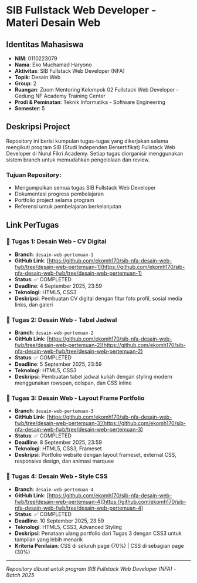 # SIB Fullstack Web Developer - Materi Desain Web

## Identitas Mahasiswa
- **NIM**: 0110223079
- **Nama**: Eko Muchamad Haryono
- **Aktivitas**: SIB Fullstack Web Developer (NFA)
- **Topik**: Desain Web
- **Group**: 2
- **Ruangan**: Zoom Mentoring Kelompok 02 Fullstack Web Developer - Gedung NF Academy Training Center
- **Prodi & Peminatan**: Teknik Informatika - Software Engineering
- **Semester**: 5

## Deskripsi Project
Repository ini berisi kumpulan tugas-tugas yang dikerjakan selama mengikuti program SIB (Studi Independen Bersertifikat) Fullstack Web Developer di Nurul Fikri Academy. Setiap tugas diorganisir menggunakan sistem branch untuk memudahkan pengelolaan dan review.

### Tujuan Repository:
- Mengumpulkan semua tugas SIB Fullstack Web Developer
- Dokumentasi progress pembelajaran
- Portfolio project selama program
- Referensi untuk pembelajaran berkelanjutan

## Link PerTugas

### 🎯 Tugas 1: Desain Web - CV Digital
- **Branch**: `desain-web-pertemuan-1`
- **GitHub Link**: [https://github.com/ekomh170/sib-nfa-desain-web-fwb/tree/desain-web-pertemuan-1](https://github.com/ekomh170/sib-nfa-desain-web-fwb/tree/desain-web-pertemuan-1)
- **Status**: ✅ COMPLETED
- **Deadline**: 4 September 2025, 23:59
- **Teknologi**: HTML5, CSS3
- **Deskripsi**: Pembuatan CV digital dengan fitur foto profil, sosial media links, dan galeri

### 🎯 Tugas 2: Desain Web - Tabel Jadwal
- **Branch**: `desain-web-pertemuan-2`
- **GitHub Link**: [https://github.com/ekomh170/sib-nfa-desain-web-fwb/tree/desain-web-pertemuan-2](https://github.com/ekomh170/sib-nfa-desain-web-fwb/tree/desain-web-pertemuan-2)
- **Status**: ✅ COMPLETED
- **Deadline**: 5 September 2025, 23:59
- **Teknologi**: HTML5, CSS3
- **Deskripsi**: Pembuatan tabel jadwal kuliah dengan styling modern menggunakan rowspan, colspan, dan CSS inline

### 🎯 Tugas 3: Desain Web - Layout Frame Portfolio
- **Branch**: `desain-web-pertemuan-3`
- **GitHub Link**: [https://github.com/ekomh170/sib-nfa-desain-web-fwb/tree/desain-web-pertemuan-3](https://github.com/ekomh170/sib-nfa-desain-web-fwb/tree/desain-web-pertemuan-3)
- **Status**: ✅ COMPLETED
- **Deadline**: 8 September 2025, 23:59
- **Teknologi**: HTML5, CSS3, Frameset
- **Deskripsi**: Portfolio website dengan layout frameset, external CSS, responsive design, dan animasi marquee

### 🎯 Tugas 4: Desain Web - Style CSS
- **Branch**: `desain-web-pertemuan-4`
- **GitHub Link**: [https://github.com/ekomh170/sib-nfa-desain-web-fwb/tree/desain-web-pertemuan-4](https://github.com/ekomh170/sib-nfa-desain-web-fwb/tree/desain-web-pertemuan-4)
- **Status**: ✅ COMPLETED
- **Deadline**: 10 September 2025, 23:59
- **Teknologi**: HTML5, CSS3, Advanced Styling
- **Deskripsi**: Penataan ulang portfolio dari Tugas 3 dengan CSS3 untuk tampilan yang lebih menarik
- **Kriteria Penilaian**: CSS di seluruh page (70%) | CSS di sebagian page (30%)


---
*Repository dibuat untuk program SIB Fullstack Web Developer (NFA) - Batch 2025*